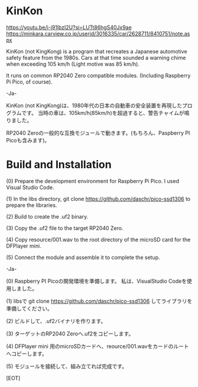 ﻿# KinKon #

https://youtu.be/i-j91lbzI2U?si=LUTt86hgS40Jx9ae
https://minkara.carview.co.jp/userid/3016335/car/2628711/8410751/note.aspx

KinKon (not KingKong) is a program that recreates a Japanese automotive safety feature from the 1980s.
Cars at that time sounded a warning chime when exceeding 105 km/h (Light motive was 85 km/h).

It runs on common RP2040 Zero compatible modules. (Including Raspberry Pi Pico, of course).

-Ja-

KinKon (not KingKong)は、1980年代の日本の自動車の安全装置を再現したプログラムです。
当時の車は、105km/h(85km/h)を超過すると、警告チャイムが鳴りました。

RP2040 Zeroの一般的な互換モジュールで動きます。(もちろん、Paspberry PI Picoも含みます)。

# Build and Installation #

(0)
Prepare the development environment for Raspberry Pi Pico.
I used Visual Studio Code.

(1)
In the libs directory,
git clone https://github.com/daschr/pico-ssd1306
to prepare the libraries.

(2)
Build to create the .uf2 binary.

(3)
Copy the .uf2 file to the target RP2040 Zero.

(4)
Copy resource/001.wav to the root directory of the microSD card for the DFPlayer mini.

(5)
Connect the module and assemble it to complete the setup.

-Ja-

(0)
Raspberry PI Picoの開発環境を準備します。
私は、VisualStudio Codeを使用しました。

(1)
libsで
git clone https://github.com/daschr/pico-ssd1306
してライブラリを準備してください。

(2)
ビルドして、.uf2バイナリを作ります。

(3)
ターゲットのRP2040 Zeroへ.uf2をコピーします。

(4)
DFPlayer mini 用のmicroSDカードへ、reource/001.wavをカードのルートへコピーします。

(5)
モジュールを接続して、組み立てれば完成です。

[EOT]
